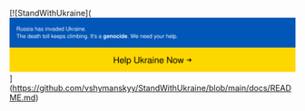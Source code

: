 [![StandWithUkraine]([![Stand With Ukraine](https://raw.githubusercontent.com/vshymanskyy/StandWithUkraine/main/banner2-direct.svg)](https://stand-with-ukraine.pp.ua)](https://github.com/vshymanskyy/StandWithUkraine/blob/main/docs/README.md)